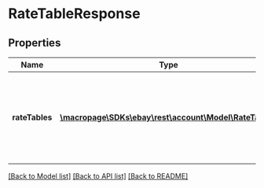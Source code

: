 # RateTableResponse

## Properties
Name | Type | Description | Notes
------------ | ------------- | ------------- | -------------
**rateTables** | [**\macropage\SDKs\ebay\rest\account\Model\RateTable[]**](RateTable.md) | A list of elements that provide information on the seller-defined shipping rate tables. | [optional] 

[[Back to Model list]](../README.md#documentation-for-models) [[Back to API list]](../README.md#documentation-for-api-endpoints) [[Back to README]](../README.md)



